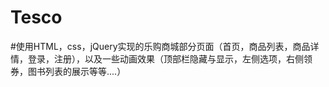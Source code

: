 # Tesco
#使用HTML，css，jQuery实现的乐购商城部分页面（首页，商品列表，商品详情，登录，注册），以及一些动画效果（顶部栏隐藏与显示，左侧选项，右侧领券，图书列表的展示等等....）

